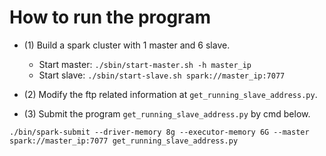 # How to run the program


* (1) Build a spark cluster with 1 master and 6 slave.
   * Start master: `./sbin/start-master.sh -h master_ip`
   * Start slave: `./sbin/start-slave.sh spark://master_ip:7077`
   
* (2) Modify the ftp related information at `get_running_slave_address.py`.

* (3) Submit the program `get_running_slave_address.py` by cmd below.


```
./bin/spark-submit --driver-memory 8g --executor-memory 6G --master spark://master_ip:7077 get_running_slave_address.py
```


